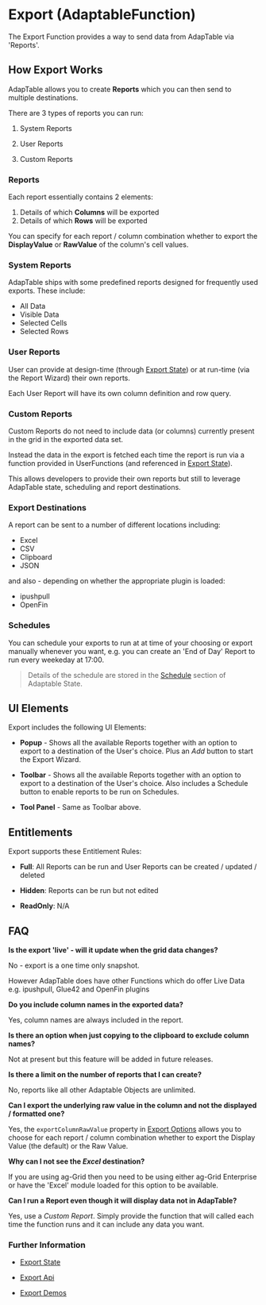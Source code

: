 # Export (AdaptableFunction)

The Export Function provides a way to send data from AdapTable via 'Reports'.

## How Export Works

AdapTable allows you to create **Reports** which you can then send to multiple destinations.  

There are 3 types of reports you can run:

1. System Reports

2. User Reports

3. Custom Reports

### Reports

Each report essentially contains 2 elements:

1. Details of which **Columns**  will be exported
2. Details of which **Rows** will be exported

You can specify for each report / column combination whether to export the **DisplayValue** or **RawValue** of the column's cell values.

### System Reports

AdapTable ships with some predefined reports designed for frequently used exports. These include:

- All Data
- Visible Data
- Selected Cells
- Selected Rows

### User Reports

User can provide at design-time (through [Export State](https://api.adaptabletools.com/interfaces/_src_predefinedconfig_exportstate_.exportstate.html)) or at run-time (via the Report Wizard) their own reports.

Each User Report will have its own column definition and row query.
  
### Custom Reports

Custom Reports do not need to include data (or columns) currently present in the grid in the exported data set.

Instead the data in the export is fetched each time the report is run via a function provided in UserFunctions (and referenced in [Export State](https://api.adaptabletools.com/interfaces/_src_predefinedconfig_exportstate_.exportstate.html)).

This allows developers to provide their own reports but still to leverage AdapTable state, scheduling and report destinations.

### Export Destinations

A report can be sent to a number of different locations including:

- Excel
- CSV
- Clipboard
- JSON
  
and also - depending on whether the appropriate plugin is loaded:

- ipushpull
- OpenFin

### Schedules

You can schedule your exports to run at at time of your choosing or export manually whenever you want, e.g. you can create an 'End of Day' Report to run every weekeday at 17:00.

> Details of the schedule are stored in the [Schedule](schedule-function.md) section of Adaptable State.

## UI Elements

Export includes the following UI Elements:

- **Popup** - Shows all the available Reports together with an option to export to a destination of the User's choice.   Plus an *Add* button to start the Export Wizard.

- **Toolbar** - Shows all the available Reports together with an option to export to a destination of the User's choice.  Also includes a Schedule button to enable reports to be run on Schedules.

- **Tool Panel** - Same as Toolbar above.

## Entitlements

Export supports these Entitlement Rules:

- **Full**: All Reports can be run and User Reports can be created / updated / deleted

- **Hidden**: Reports can be run but not edited

- **ReadOnly**: N/A

## FAQ

**Is the export 'live'  - will it update when the grid data changes?**

No - export is a one time only snapshot.  

However AdapTable does have other Functions which do offer Live Data e.g. ipushpull, Glue42 and OpenFin plugins

**Do you include column names in the exported data?**

Yes, column names are always included in the report.

**Is there an option when just copying to the clipboard to exclude column names?**

Not at present but this feature will be added in future releases.

**Is there a limit on the number of reports that I can create?**

No, reports like all other Adaptable Objects are unlimited.

**Can I export the underlying raw value in the column and not the displayed / formatted one?**

Yes, the `exportColumnRawValue` property in [Export Options](https://api.adaptabletools.com/interfaces/_src_adaptableoptions_exportoptions_.exportoptions.html#exportcolumnrawvalue) allows you to choose for each report / column combination whether to export the Display Value (the default) or the Raw Value.

**Why can I not see the *Excel* destination?**

If you are using ag-Grid then you need to be using either ag-Grid Enterprise or have the 'Excel' module loaded for this option to be available.

**Can I run a Report even though it will display data not in AdapTable?**

Yes, use a *Custom Report*.  Simply provide the function that will called each time the function runs and it can include any data you want.

### Further Information

- [Export State](https://api.adaptabletools.com/interfaces/_src_predefinedconfig_exportstate_.exportstate.html)

- [Export Api](https://api.adaptabletools.com/interfaces/_src_api_exportapi_.exportapi.html)

- [Export Demos](https://demo.adaptabletools.com/export)